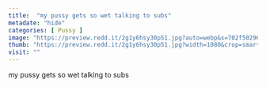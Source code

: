 ```yaml
---
title:  "my pussy gets so wet talking to subs"
metadate: "hide"
categories: [ Pussy ]
image: "https://preview.redd.it/2g1y6hsy30p51.jpg?auto=webp&s=702f50296776c52a18fa5e80d83ed7b530c2eb86"
thumb: "https://preview.redd.it/2g1y6hsy30p51.jpg?width=1080&crop=smart&auto=webp&s=acf2418dbaf72fbfafc65fc73cdb1f57a159730b"
visit: ""
---
```

my pussy gets so wet talking to subs
